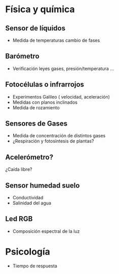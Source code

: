 
# Física y química

## Sensor de líquidos
* Medida de temperaturas cambio de fases

## Barómetro
* Verificación leyes gases, presión/temperatura ...

## Fotocélulas o infrarrojos
* Experimentos Galileo ( velocidad, aceleración)
* Medidas con planos inclinados
* Medida de rozamiento

## Sensores de Gases
* Medida de concentración de distintos gases
* ¿Respiración y fotosíntesis de plantas?

## Acelerómetro?
¿Caída libre?

## Sensor humedad suelo
* Conductividad
* Salinidad del agua

## Led RGB
* Composición espectral de la luz

# Psicología
* Tiempo de respuesta
